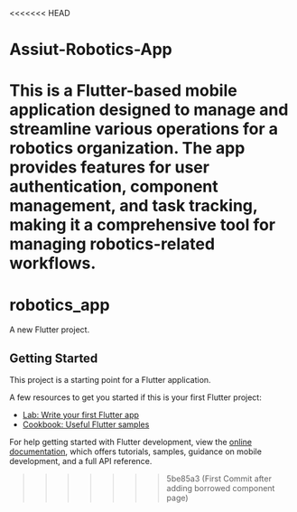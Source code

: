 <<<<<<< HEAD
# Assiut-Robotics-App
This is a Flutter-based mobile application designed to manage and streamline various operations for a robotics organization. The app provides features for user authentication, component management, and task tracking, making it a comprehensive tool for managing robotics-related workflows.
=======
# robotics_app

A new Flutter project.

## Getting Started

This project is a starting point for a Flutter application.

A few resources to get you started if this is your first Flutter project:

- [Lab: Write your first Flutter app](https://docs.flutter.dev/get-started/codelab)
- [Cookbook: Useful Flutter samples](https://docs.flutter.dev/cookbook)

For help getting started with Flutter development, view the
[online documentation](https://docs.flutter.dev/), which offers tutorials,
samples, guidance on mobile development, and a full API reference.
>>>>>>> 5be85a3 (First Commit after adding borrowed component page)
